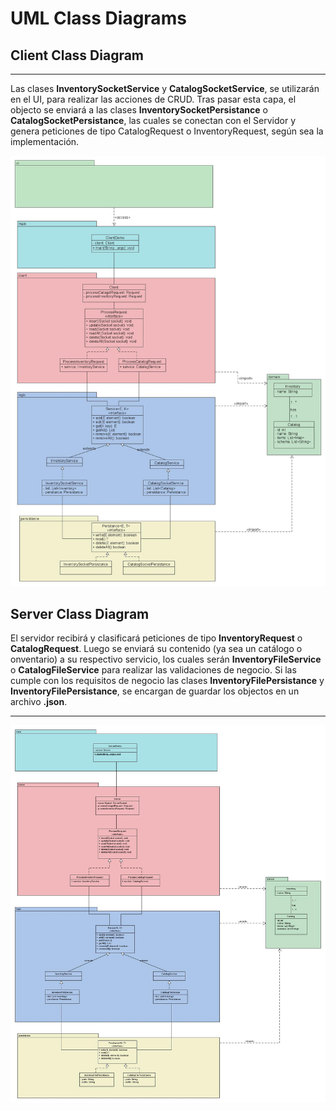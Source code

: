 # UML Class Diagrams

## Client Class Diagram
---
Las clases **InventorySocketService** y **CatalogSocketService**, se utilizarán en el UI, para realizar las acciones de CRUD. Tras pasar esta capa, el objecto se enviará a las clases **InventorySocketPersistance** o **CatalogSocketPersistance**, las cuales se conectan con el Servidor y genera peticiones de tipo CatalogRequest o InventoryRequest, según sea la implementación.  

![Client Class Diagram](client/client-class-diagram.jpg)

## Server Class Diagram
El servidor recibirá y clasificará peticiones de tipo **InventoryRequest** o **CatalogRequest**. Luego se enviará su contenido (ya sea un catálogo o onventario) a su respectivo servicio, los cuales serán **InventoryFileService** o **CatalogFileService** para realizar las validaciones de negocio. Si las cumple con los requisitos de negocio las clases **InventoryFilePersistance** y **InventoryFilePersistance**, se encargan de guardar los objectos en un archivo **.json**.

---
![Server Class Diagram](server/server-class-diagram.jpg)




